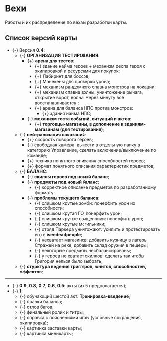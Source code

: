 # Вехи
Работы и их распределение по вехам разработки карты.

## Список версий карты
* {-} Версия **0.4**:
   * {-} **ОРГАНИЗАЦИЯ ТЕСТИРОВАНИЯ**:
      * {+} **арена для тестов**:
         * {+} здание найма героев + механизм респа героя с экипировкой и ресурсами для покупок;
         * {+} Лабиринт для боссов;
         * {+} Манекены для проверки урона;
         * {+} механизм рандомного спавна монстров на локации;
         * {+} механизм спавна волны: уничтожение рычага, открытие ворот, волна. Через минуту всё восстанавливается.;
         * {+} арена для баланса НПС против монстров:
            * {+} здания найма НПС;
      * {-} **механизм теста событий, ситуаций и актов**:
         * {+} **торговцы-магазины, в дополнение к зданиям-магазинам (для тестирования)**;
   * {-} **нейтрализация наказаний**:
      * {+} скорость поворота героев;
      * {-} свободная камера: вынести в отдельную папку в категорию Управление, сделать включение/выключение по команде;
      * {+} техника понятного описания способностей героев;
      * {+} формат понятного описания характеристик предметов;
   * {-} **БАЛАНС**:
      * {-} **скиллы героев под новый баланс**;
      * {-} **предметы под новый баланс**:
         * {-} корректное описание предметов по разработанному формату:
      * {-} **проблемы текущего баланса**:
         * {-} слишком крутые зомби: понерфить урон их способности;
         * {-} слишком крутая ГО: понерфить урон;
         * {-} слишком крутые священники: понерфить урон;
         * {-} слишком крутые могильники;
         * {-} отряд Паркера уничтожают: усилить и протестировать его в **iseedeadpeople**;
         * {-} нехватает магазинов: добавить кузницу в лагерь Стражей на реке, добавить склад оружия в пещеры;
         * {-} некоторые предметы несбалансированы;
         * {-} у героев не хватает скиллов: сделать так чтобы Григория нельзя было выбрать;
   * {-} **стурктура ведения триггеров, юнитов, способностей, эффектов**;

---

* {-} **0.9**, **0.8**, **0.7**, **0.6**, **0.5**: акты (их 5 предполагается);
* {-} **1**:
   * {-} обучающий шестой акт: **Тренировка-введение**;
   * {-} правки баланса;
   * {-} отлов багов;
   * {-} финальный ролик и титры;
   * {-} справка с пояснениями игры (условные сокращения, экипировка);
   * {-} картинка заставки карты;
   * {-} картинка миникарты;